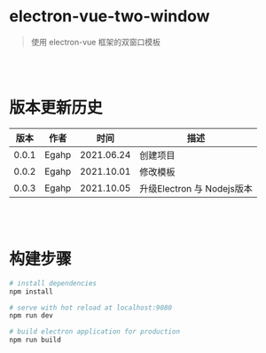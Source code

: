 # electron-vue-two-window
> 使用 electron-vue 框架的双窗口模板<br>

<br><br>

# 版本更新历史
版本|作者|时间|描述
----|----|----|----
0.0.1|Egahp|2021.06.24|创建项目
0.0.2|Egahp|2021.10.01|修改模板
0.0.3|Egahp|2021.10.05|升级Electron 与 Nodejs版本

<br><br>

# 构建步骤

``` bash
# install dependencies
npm install

# serve with hot reload at localhost:9080
npm run dev

# build electron application for production
npm run build

```

<br><br>
